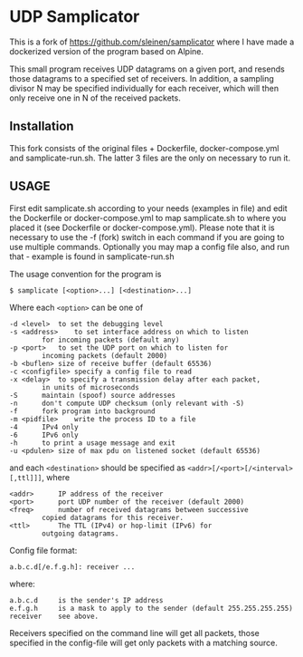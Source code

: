 UDP Samplicator
===============

This is a fork of https://github.com/sleinen/samplicator where I have made a dockerized version of the program based on Alpine.

This small program receives UDP datagrams on a given port, and resends those datagrams to a specified set of receivers. In addition, a sampling divisor N may be specified individually for each receiver, which will then only receive one in N of the received packets.

Installation
------------
This fork consists of the original files + Dockerfile, docker-compose.yml and samplicate-run.sh. The latter 3 files are the only on necessary to run it.

USAGE
-----
First edit samplicate.sh according to your needs (examples in file) and edit the Dockerfile or docker-compose.yml to map samplicate.sh to where you placed it (see Dockerfile or docker-compose.yml). Please note that it is necessary to use the -f (fork) switch in each command if you are going to use multiple commands. Optionally you may map a config file also, and run that - example is found in samplicate-run.sh



The usage convention for the program is

	$ samplicate [<option>...] [<destination>...]

Where each `<option>` can be one of

	-d <level>	to set the debugging level
	-s <address>	to set interface address on which to listen
			for incoming packets (default any)
	-p <port>	to set the UDP port on which to listen for
			incoming packets (default 2000)
	-b <buflen>	size of receive buffer (default 65536)
	-c <configfile>	specify a config file to read
	-x <delay>	to specify a transmission delay after each packet,
		    in units of	microseconds
	-S		maintain (spoof) source addresses
	-n		don't compute UDP checksum (only relevant with -S)
	-f		fork program into background
	-m <pidfile>	write the process ID to a file
	-4		IPv4 only
	-6		IPv6 only
	-h		to print a usage message and exit
	-u <pdulen>	size of max pdu on listened socket (default 65536)

and each `<destination>` should be specified as
`<addr>[/<port>[/<interval>[,ttl]]]`, where

	<addr>		IP address of the receiver
	<port>		port UDP number of the receiver (default 2000)
	<freq>		number of received datagrams between successive
			copied datagrams for this receiver.
	<ttl>		The TTL (IPv4) or hop-limit (IPv6) for
			outgoing datagrams.

Config file format:

    a.b.c.d[/e.f.g.h]: receiver ...

where:

	a.b.c.d     is the sender's IP address
    e.f.g.h     is a mask to apply to the sender (default 255.255.255.255)
    receiver    see above.

Receivers specified on the command line will get all packets, those
specified in the config-file will get only packets with a matching
source.
